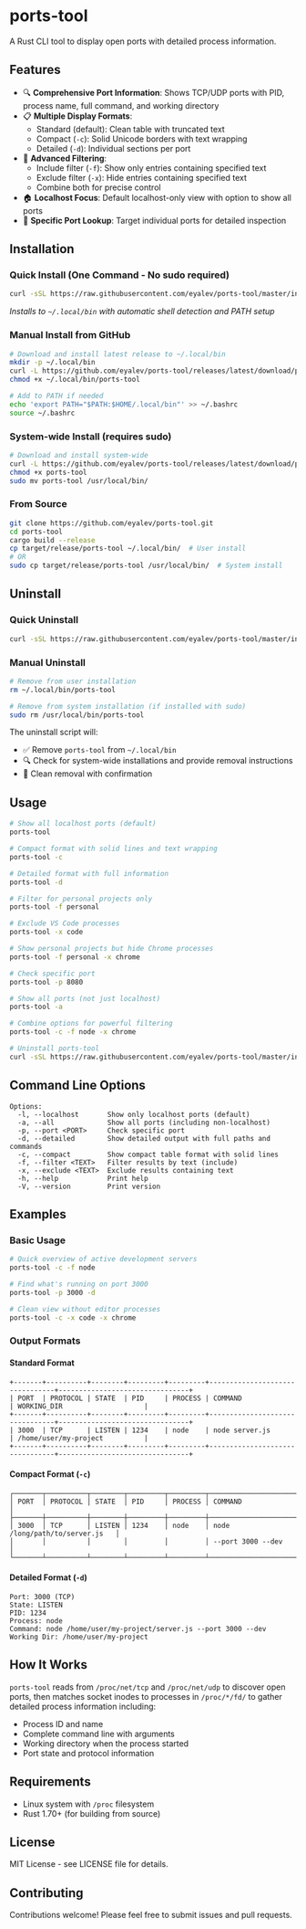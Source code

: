 # ports-tool

A Rust CLI tool to display open ports with detailed process information.

## Features

- 🔍 **Comprehensive Port Information**: Shows TCP/UDP ports with PID, process name, full command, and working directory
- 📋 **Multiple Display Formats**: 
  - Standard (default): Clean table with truncated text
  - Compact (`-c`): Solid Unicode borders with text wrapping
  - Detailed (`-d`): Individual sections per port
- 🎯 **Advanced Filtering**:
  - Include filter (`-f`): Show only entries containing specified text
  - Exclude filter (`-x`): Hide entries containing specified text
  - Combine both for precise control
- 🏠 **Localhost Focus**: Default localhost-only view with option to show all ports
- 🎯 **Specific Port Lookup**: Target individual ports for detailed inspection

## Installation

### Quick Install (One Command - No sudo required)
```bash
curl -sSL https://raw.githubusercontent.com/eyalev/ports-tool/master/install.sh | bash
```
*Installs to `~/.local/bin` with automatic shell detection and PATH setup*

### Manual Install from GitHub
```bash
# Download and install latest release to ~/.local/bin
mkdir -p ~/.local/bin
curl -L https://github.com/eyalev/ports-tool/releases/latest/download/ports-tool -o ~/.local/bin/ports-tool
chmod +x ~/.local/bin/ports-tool

# Add to PATH if needed
echo 'export PATH="$PATH:$HOME/.local/bin"' >> ~/.bashrc
source ~/.bashrc
```

### System-wide Install (requires sudo)
```bash
# Download and install system-wide
curl -L https://github.com/eyalev/ports-tool/releases/latest/download/ports-tool -o ports-tool
chmod +x ports-tool
sudo mv ports-tool /usr/local/bin/
```

### From Source
```bash
git clone https://github.com/eyalev/ports-tool.git
cd ports-tool
cargo build --release
cp target/release/ports-tool ~/.local/bin/  # User install
# OR
sudo cp target/release/ports-tool /usr/local/bin/  # System install
```

## Uninstall

### Quick Uninstall
```bash
curl -sSL https://raw.githubusercontent.com/eyalev/ports-tool/master/install.sh | bash -s uninstall
```

### Manual Uninstall
```bash
# Remove from user installation
rm ~/.local/bin/ports-tool

# Remove from system installation (if installed with sudo)
sudo rm /usr/local/bin/ports-tool
```

The uninstall script will:
- ✅ Remove `ports-tool` from `~/.local/bin`
- 🔍 Check for system-wide installations and provide removal instructions
- 🧹 Clean removal with confirmation

## Usage

```bash
# Show all localhost ports (default)
ports-tool

# Compact format with solid lines and text wrapping
ports-tool -c

# Detailed format with full information
ports-tool -d

# Filter for personal projects only
ports-tool -f personal

# Exclude VS Code processes
ports-tool -x code

# Show personal projects but hide Chrome processes
ports-tool -f personal -x chrome

# Check specific port
ports-tool -p 8080

# Show all ports (not just localhost)
ports-tool -a

# Combine options for powerful filtering
ports-tool -c -f node -x chrome

# Uninstall ports-tool
curl -sSL https://raw.githubusercontent.com/eyalev/ports-tool/master/install.sh | bash -s uninstall
```

## Command Line Options

```
Options:
  -l, --localhost       Show only localhost ports (default)
  -a, --all             Show all ports (including non-localhost)  
  -p, --port <PORT>     Check specific port
  -d, --detailed        Show detailed output with full paths and commands
  -c, --compact         Show compact table format with solid lines
  -f, --filter <TEXT>   Filter results by text (include)
  -x, --exclude <TEXT>  Exclude results containing text
  -h, --help            Print help
  -V, --version         Print version
```

## Examples

### Basic Usage
```bash
# Quick overview of active development servers
ports-tool -c -f node

# Find what's running on port 3000
ports-tool -p 3000 -d

# Clean view without editor processes
ports-tool -c -x code -x chrome
```

### Output Formats

#### Standard Format
```
+-------+----------+--------+---------+---------+--------------------------------+--------------------------------+
| PORT  | PROTOCOL | STATE  | PID     | PROCESS | COMMAND                        | WORKING_DIR                    |
+-------+----------+--------+---------+---------+--------------------------------+--------------------------------+
| 3000  | TCP      | LISTEN | 1234    | node    | node server.js                 | /home/user/my-project          |
+-------+----------+--------+---------+---------+--------------------------------+--------------------------------+
```

#### Compact Format (`-c`)
```
┌───────┬──────────┬────────┬─────────┬─────────┬────────────────────────────────┐
│ PORT  │ PROTOCOL │ STATE  │ PID     │ PROCESS │ COMMAND                        │
├───────┼──────────┼────────┼─────────┼─────────┼────────────────────────────────┤
│ 3000  │ TCP      │ LISTEN │ 1234    │ node    │ node /long/path/to/server.js   │
│       │          │        │         │         │ --port 3000 --dev             │
└───────┴──────────┴────────┴─────────┴─────────┴────────────────────────────────┘
```

#### Detailed Format (`-d`)
```
Port: 3000 (TCP)
State: LISTEN
PID: 1234
Process: node
Command: node /home/user/my-project/server.js --port 3000 --dev
Working Dir: /home/user/my-project
```

## How It Works

`ports-tool` reads from `/proc/net/tcp` and `/proc/net/udp` to discover open ports, then matches socket inodes to processes in `/proc/*/fd/` to gather detailed process information including:

- Process ID and name
- Complete command line with arguments
- Working directory when the process started
- Port state and protocol information

## Requirements

- Linux system with `/proc` filesystem
- Rust 1.70+ (for building from source)

## License

MIT License - see LICENSE file for details.

## Contributing

Contributions welcome! Please feel free to submit issues and pull requests.